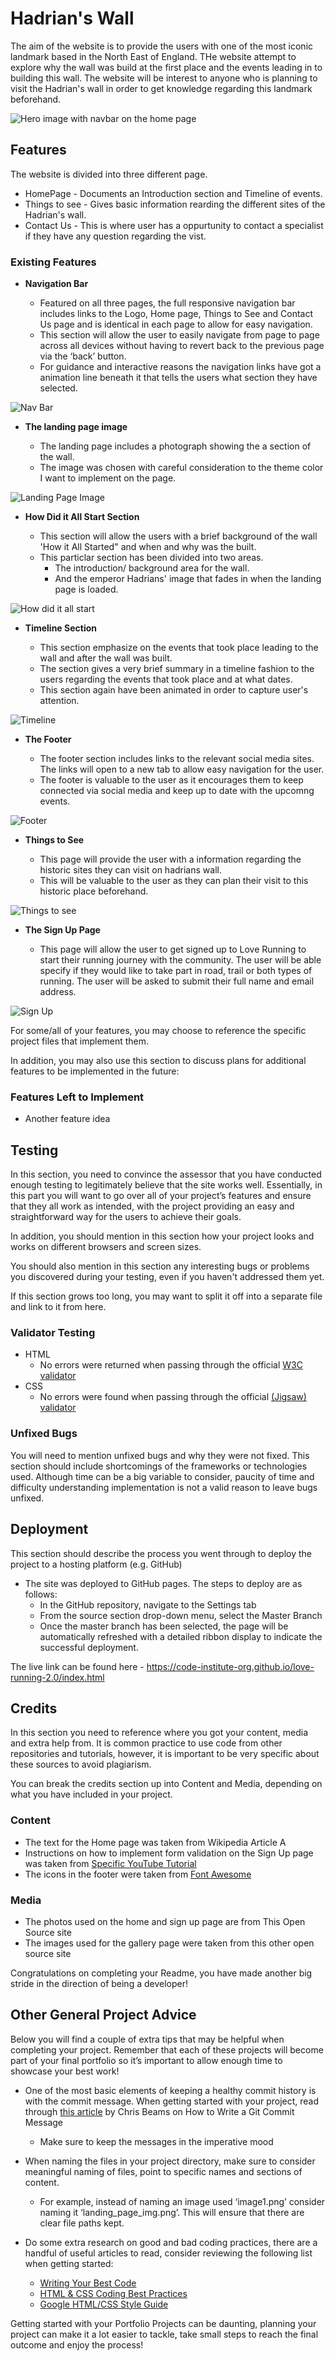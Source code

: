 # Hadrian's Wall

The aim of the website is to provide the users with one of the most iconic landmark based in the North East of England. THe website attempt to explore why the wall was build at the first place and the events leading in to building this wall. The website will be interest to anyone who is planning to visit the Hadrian's wall in order to get knowledge regarding this landmark beforehand.

![Hero image with navbar on the home page](assets/css/images/screenshot-main-section.png)

## Features 

The website is divided into three different page.
* HomePage - Documents an Introduction section and Timeline of events.
* Things to see - Gives basic information rearding the different sites of the Hadrian's wall.
* Contact Us - This is where user has a oppurtunity to contact a specialist if they have any question regarding the vist.

### Existing Features

- __Navigation Bar__

  - Featured on all three pages, the full responsive navigation bar includes links to the Logo, Home page, Things to See and Contact Us page and is identical in each page to allow for easy navigation.
  - This section will allow the user to easily navigate from page to page across all devices without having to revert back to the previous page via the ‘back’ button.
  - For guidance and interactive reasons the navigation links have got a animation line beneath it that tells the users what section they have selected.  

![Nav Bar](assets/css/images/screenshot-nav-bar.png)

- __The landing page image__

  - The landing page includes a photograph showing the a section of the wall. 
  - The image was chosen with careful consideration to the theme color I want to implement on the page.

![Landing Page Image](assets/css/images/screenshot-main-section.png)

- __How Did it All Start Section__

  - This section will allow the users with a brief background of the wall 'How it All Started" and when and why was the built. 
  - This particlar section has been divided into two areas.
    * The introduction/ background area for the wall. 
    * And the emperor Hadrians' image that fades in when the landing page is loaded.

![How did it all start](assets/css//images/screenshot-for-intro-section.png)

- __Timeline Section__

  - This section emphasize on the events that took place leading to the wall and after the wall was built. 
  - The section gives a very brief summary in a timeline fashion to the users regarding the events that took place and at what dates.
  - This section again have been animated in order to capture user's attention.   

![Timeline](assets/css/images/screenshot-timeline%201.png)

- __The Footer__ 

  - The footer section includes links to the relevant social media sites. The links will open to a new tab to allow easy navigation for the user. 
  - The footer is valuable to the user as it encourages them to keep connected via social media and keep up to date with the upcomng events.

![Footer](assets/css/images/screenshot-footer.png)

- __Things to See__

  - This page will provide the user with a information regarding the historic sites they can visit on hadrians wall. 
  - This will be valuable to the user as they can plan their visit to this historic place beforehand.

![Things to see](assets/css/images/screenshot-things-to-see.png)

- __The Sign Up Page__

  - This page will allow the user to get signed up to Love Running to start their running journey with the community. The user will be able specify if they would like to take part in road, trail or both types of running. The user will be asked to submit their full name and email address. 

![Sign Up](https://github.com/lucyrush/readme-template/blob/master/media/love_running_signup.png)

For some/all of your features, you may choose to reference the specific project files that implement them.

In addition, you may also use this section to discuss plans for additional features to be implemented in the future:

### Features Left to Implement

- Another feature idea

## Testing 

In this section, you need to convince the assessor that you have conducted enough testing to legitimately believe that the site works well. Essentially, in this part you will want to go over all of your project’s features and ensure that they all work as intended, with the project providing an easy and straightforward way for the users to achieve their goals.

In addition, you should mention in this section how your project looks and works on different browsers and screen sizes.

You should also mention in this section any interesting bugs or problems you discovered during your testing, even if you haven't addressed them yet.

If this section grows too long, you may want to split it off into a separate file and link to it from here.


### Validator Testing 

- HTML
  - No errors were returned when passing through the official [W3C validator](https://validator.w3.org/nu/?doc=https%3A%2F%2Fcode-institute-org.github.io%2Flove-running-2.0%2Findex.html)
- CSS
  - No errors were found when passing through the official [(Jigsaw) validator](https://jigsaw.w3.org/css-validator/validator?uri=https%3A%2F%2Fvalidator.w3.org%2Fnu%2F%3Fdoc%3Dhttps%253A%252F%252Fcode-institute-org.github.io%252Flove-running-2.0%252Findex.html&profile=css3svg&usermedium=all&warning=1&vextwarning=&lang=en#css)

### Unfixed Bugs

You will need to mention unfixed bugs and why they were not fixed. This section should include shortcomings of the frameworks or technologies used. Although time can be a big variable to consider, paucity of time and difficulty understanding implementation is not a valid reason to leave bugs unfixed. 

## Deployment

This section should describe the process you went through to deploy the project to a hosting platform (e.g. GitHub) 

- The site was deployed to GitHub pages. The steps to deploy are as follows: 
  - In the GitHub repository, navigate to the Settings tab 
  - From the source section drop-down menu, select the Master Branch
  - Once the master branch has been selected, the page will be automatically refreshed with a detailed ribbon display to indicate the successful deployment. 

The live link can be found here - https://code-institute-org.github.io/love-running-2.0/index.html 


## Credits 

In this section you need to reference where you got your content, media and extra help from. It is common practice to use code from other repositories and tutorials, however, it is important to be very specific about these sources to avoid plagiarism. 

You can break the credits section up into Content and Media, depending on what you have included in your project. 

### Content 

- The text for the Home page was taken from Wikipedia Article A
- Instructions on how to implement form validation on the Sign Up page was taken from [Specific YouTube Tutorial](https://www.youtube.com/)
- The icons in the footer were taken from [Font Awesome](https://fontawesome.com/)

### Media

- The photos used on the home and sign up page are from This Open Source site
- The images used for the gallery page were taken from this other open source site


Congratulations on completing your Readme, you have made another big stride in the direction of being a developer! 

## Other General Project Advice

Below you will find a couple of extra tips that may be helpful when completing your project. Remember that each of these projects will become part of your final portfolio so it’s important to allow enough time to showcase your best work! 

- One of the most basic elements of keeping a healthy commit history is with the commit message. When getting started with your project, read through [this article](https://chris.beams.io/posts/git-commit/) by Chris Beams on How to Write  a Git Commit Message 
  - Make sure to keep the messages in the imperative mood 

- When naming the files in your project directory, make sure to consider meaningful naming of files, point to specific names and sections of content.
  - For example, instead of naming an image used ‘image1.png’ consider naming it ‘landing_page_img.png’. This will ensure that there are clear file paths kept. 

- Do some extra research on good and bad coding practices, there are a handful of useful articles to read, consider reviewing the following list when getting started:
  - [Writing Your Best Code](https://learn.shayhowe.com/html-css/writing-your-best-code/)
  - [HTML & CSS Coding Best Practices](https://medium.com/@inceptiondj.info/html-css-coding-best-practice-fadb9870a00f)
  - [Google HTML/CSS Style Guide](https://google.github.io/styleguide/htmlcssguide.html#General)

Getting started with your Portfolio Projects can be daunting, planning your project can make it a lot easier to tackle, take small steps to reach the final outcome and enjoy the process! 